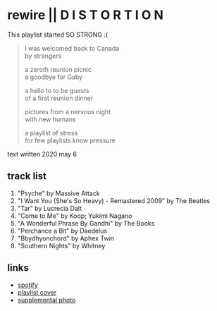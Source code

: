 # rewire || D I S T O R T I O N

This playlist started SO STRONG :(

> I was welcomed back to Canada  
> by strangers
>
> a zeroth reunion picnic  
> a goodbye for Gaby
>
> a hello to to be guests  
> of a first reunion dinner
>
> pictures from a nervous night  
> with new humans
>
> a playlist of stress  
> for few playlists know pressure

text written 2020 may 6

## track list

1. "Psyche" by Massive Attack
2. "I Want You (She's So Heavy) - Remastered 2009" by The Beatles
3. "Tar" by Lucrecia Dalt
4. "Come to Me" by Koop; Yukimi Nagano
5. "A Wonderful Phrase By Gandhi" by The Books
6. "Perchance a Bit" by Daedelus
7. "Bbydhyonchord" by Aphex Twin
8. "Southern Nights" by Whitney

## links

- [spotify](https://open.spotify.com/playlist/0HGFCBAWG7gqDyAqbOoSgx)
- [playlist cover](./cover.jpeg)
- [supplemental photo](./supplement.jpeg)
